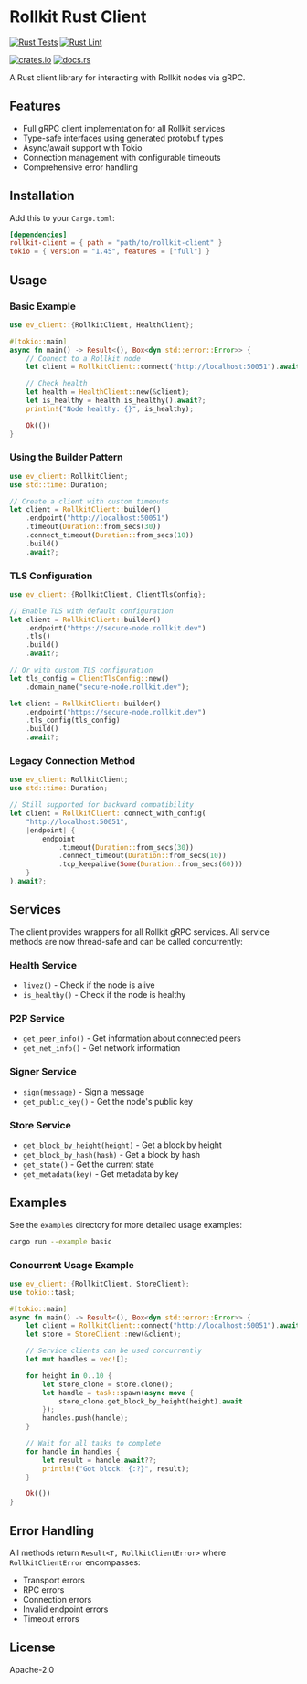 # Rollkit Rust Client

[![Rust Tests](https://github.com/evstack/ev-node/actions/workflows/rust-test.yml/badge.svg)](https://github.com/evstack/ev-node/actions/workflows/rust-test.yml)
[![Rust Lint](https://github.com/evstack/ev-node/actions/workflows/rust-lint.yml/badge.svg)](https://github.com/evstack/ev-node/actions/workflows/rust-lint.yml)
<!-- markdown-link-check-disable -->
[![crates.io](https://img.shields.io/crates/v/rollkit-client.svg)](https://crates.io/crates/rollkit-client)
[![docs.rs](https://docs.rs/rollkit-client/badge.svg)](https://docs.rs/rollkit-client)
<!-- markdown-link-check-enable -->

A Rust client library for interacting with Rollkit nodes via gRPC.

## Features

- Full gRPC client implementation for all Rollkit services
- Type-safe interfaces using generated protobuf types
- Async/await support with Tokio
- Connection management with configurable timeouts
- Comprehensive error handling

## Installation

Add this to your `Cargo.toml`:

```toml
[dependencies]
rollkit-client = { path = "path/to/rollkit-client" }
tokio = { version = "1.45", features = ["full"] }
```

## Usage

### Basic Example

```rust
use ev_client::{RollkitClient, HealthClient};

#[tokio::main]
async fn main() -> Result<(), Box<dyn std::error::Error>> {
    // Connect to a Rollkit node
    let client = RollkitClient::connect("http://localhost:50051").await?;

    // Check health
    let health = HealthClient::new(&client);
    let is_healthy = health.is_healthy().await?;
    println!("Node healthy: {}", is_healthy);

    Ok(())
}
```

### Using the Builder Pattern

```rust
use ev_client::RollkitClient;
use std::time::Duration;

// Create a client with custom timeouts
let client = RollkitClient::builder()
    .endpoint("http://localhost:50051")
    .timeout(Duration::from_secs(30))
    .connect_timeout(Duration::from_secs(10))
    .build()
    .await?;
```

### TLS Configuration

```rust
use ev_client::{RollkitClient, ClientTlsConfig};

// Enable TLS with default configuration
let client = RollkitClient::builder()
    .endpoint("https://secure-node.rollkit.dev")
    .tls()
    .build()
    .await?;

// Or with custom TLS configuration
let tls_config = ClientTlsConfig::new()
    .domain_name("secure-node.rollkit.dev");

let client = RollkitClient::builder()
    .endpoint("https://secure-node.rollkit.dev")
    .tls_config(tls_config)
    .build()
    .await?;
```

### Legacy Connection Method

```rust
use ev_client::RollkitClient;
use std::time::Duration;

// Still supported for backward compatibility
let client = RollkitClient::connect_with_config(
    "http://localhost:50051",
    |endpoint| {
        endpoint
            .timeout(Duration::from_secs(30))
            .connect_timeout(Duration::from_secs(10))
            .tcp_keepalive(Some(Duration::from_secs(60)))
    }
).await?;
```

## Services

The client provides wrappers for all Rollkit gRPC services. All service methods are now thread-safe and can be called concurrently:

### Health Service

- `livez()` - Check if the node is alive
- `is_healthy()` - Check if the node is healthy

### P2P Service

- `get_peer_info()` - Get information about connected peers
- `get_net_info()` - Get network information

### Signer Service

- `sign(message)` - Sign a message
- `get_public_key()` - Get the node's public key

### Store Service

- `get_block_by_height(height)` - Get a block by height
- `get_block_by_hash(hash)` - Get a block by hash
- `get_state()` - Get the current state
- `get_metadata(key)` - Get metadata by key

## Examples

See the `examples` directory for more detailed usage examples:

```bash
cargo run --example basic
```

### Concurrent Usage Example

```rust
use ev_client::{RollkitClient, StoreClient};
use tokio::task;

#[tokio::main]
async fn main() -> Result<(), Box<dyn std::error::Error>> {
    let client = RollkitClient::connect("http://localhost:50051").await?;
    let store = StoreClient::new(&client);

    // Service clients can be used concurrently
    let mut handles = vec![];

    for height in 0..10 {
        let store_clone = store.clone();
        let handle = task::spawn(async move {
            store_clone.get_block_by_height(height).await
        });
        handles.push(handle);
    }

    // Wait for all tasks to complete
    for handle in handles {
        let result = handle.await??;
        println!("Got block: {:?}", result);
    }

    Ok(())
}
```

## Error Handling

All methods return `Result<T, RollkitClientError>` where `RollkitClientError` encompasses:

- Transport errors
- RPC errors
- Connection errors
- Invalid endpoint errors
- Timeout errors

## License

Apache-2.0
